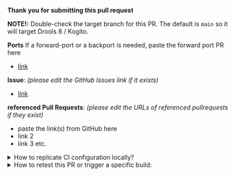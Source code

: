 <!--
  Licensed to the Apache Software Foundation (ASF) under one
  or more contributor license agreements.  See the NOTICE file
  distributed with this work for additional information
  regarding copyright ownership.  The ASF licenses this file
  to you under the Apache License, Version 2.0 (the
  "License"); you may not use this file except in compliance
  with the License.  You may obtain a copy of the License at

    http://www.apache.org/licenses/LICENSE-2.0

  Unless required by applicable law or agreed to in writing,
  software distributed under the License is distributed on an
  "AS IS" BASIS, WITHOUT WARRANTIES OR CONDITIONS OF ANY
  KIND, either express or implied.  See the License for the
  specific language governing permissions and limitations
  under the License.
  -->

**Thank you for submitting this pull request**

**NOTE!:** Double-check the target branch for this PR.
The default is `main` so it will target Drools 8 / Kogito.

**Ports** If a forward-port or a backport is needed, paste the forward port PR here

* [link](https://www.example.com)

**Issue**: _(please edit the GitHub Issues link if it exists)_

* [link](https://www.example.com)

**referenced Pull Requests**: _(please edit the URLs of referenced pullrequests if they exist)_

* paste the link(s) from GitHub here
* link 2
* link 3 etc.

<details>
<summary>
How to replicate CI configuration locally?
</summary>

Build Chain tool does "simple" maven build(s), the builds are just Maven commands, but because the repositories relates and depends on each other and any change in API or class method could affect several of those repositories there is a need to use [build-chain tool](https://github.com/kiegroup/github-action-build-chain) to handle cross repository builds and be sure that we always use latest version of the code for each repository.
 
[build-chain tool](https://github.com/kiegroup/github-action-build-chain) is a build tool which can be used on command line locally or in Github Actions workflow(s), in case you need to change multiple repositories and send multiple dependent pull requests related with a change you can easily reproduce the same build by executing it on Github hosted environment or locally in your development environment. See [local execution](https://github.com/kiegroup/github-action-build-chain#local-execution) details to get more information about it.
</details>

<details>
<summary>
How to retest this PR or trigger a specific build:
</summary>

- for <b>pull request and downstream checks</b>  
  - Push a new commit to the PR. An empty commit would be enough.

- for a <b>full downstream build</b>
  - for <b>github actions</b> job: add the label `run_fdb`

- for <b>Jenkins PR check only</b>
  - If you are an ASF committer for KIE podling, login to Jenkins (https://ci-builds.apache.org/job/KIE/job/drools/), go to the specific PR job, and click on `Build Now` button.
</details>
